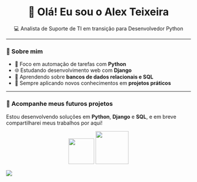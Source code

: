 <h1 align="center">👋 Olá! Eu sou o Alex Teixeira</h1>

<p align="center">
💻 Analista de Suporte de TI em transição para Desenvolvedor Python
</p>

---

### 🎯 Sobre mim
- 🐍 Foco em automação de tarefas com **Python**
- 🌐 Estudando desenvolvimento web com **Django**
- 🧩 Aprendendo sobre **bancos de dados relacionais e SQL**
- 🚀 Sempre aplicando novos conhecimentos em **projetos práticos**

---

### 🔭 Acompanhe meus futuros projetos
Estou desenvolvendo soluções em **Python**, **Django** e **SQL**, e em breve compartilharei meus trabalhos por aqui!  

<p align="center">
  <img src="https://cdn.jsdelivr.net/gh/devicons/devicon/icons/python/python-original.svg" width="70" height="70" />
  <img src="https://cdn.jsdelivr.net/gh/devicons/devicon/icons/django/django-plain-wordmark.svg" width="90" height="90" />
</p>



<p align="left">
  <a href="https://www.linkedin.com/in/alex-teixeira-ti" target="_blank">
    <img src="https://img.shields.io/badge/LinkedIn-%230077B5.svg?&style=for-the-badge&logo=linkedin&logoColor=white" />
  </a>
</p>

<p align="center">
</p>

